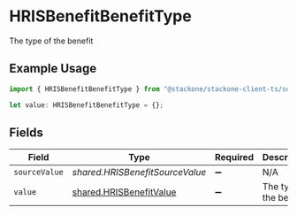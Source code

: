 # HRISBenefitBenefitType

The type of the benefit

## Example Usage

```typescript
import { HRISBenefitBenefitType } from "@stackone/stackone-client-ts/sdk/models/shared";

let value: HRISBenefitBenefitType = {};
```

## Fields

| Field                                                                     | Type                                                                      | Required                                                                  | Description                                                               |
| ------------------------------------------------------------------------- | ------------------------------------------------------------------------- | ------------------------------------------------------------------------- | ------------------------------------------------------------------------- |
| `sourceValue`                                                             | *shared.HRISBenefitSourceValue*                                           | :heavy_minus_sign:                                                        | N/A                                                                       |
| `value`                                                                   | [shared.HRISBenefitValue](../../../sdk/models/shared/hrisbenefitvalue.md) | :heavy_minus_sign:                                                        | The type of the benefit                                                   |